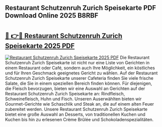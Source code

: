 ## Restaurant Schutzenruh Zurich Speisekarte PDF Download Online 2025 B8RBF

# <h2><a href="http://gc7itq.nevu.top/?p=Restaurant+Schutzenruh+Zurich+Speisekarte">🔗 👉🔴 Restaurant Schutzenruh Zurich Speisekarte 2025 PDF</a></h2>

[![Restaurant Schutzenruh Zurich Speisekarte 2025 PDF](https://i.imgur.com/dBaPXMq.png)](http://gc7itq.nevu.top/?p=Restaurant+Schutzenruh+Zurich+Speisekarte)
Die Restaurant Schutzenruh Zurich Speisekarte ist nicht nur eine Liste von Gerichten in einem Restaurant oder Café, sondern auch Ihre Möglichkeit, ein köstliches und für Ihren Geschmack geeignetes Gericht zu wählen. Auf der Restaurant Schutzenruh Zurich Speisekarte unserer Cafeteria finden Sie viele frische Salate, die Sie in einem speziellen Bereich finden können. Für diejenigen, die Fleisch bevorzugen, bieten wir eine Auswahl an Gerichten auf der Restaurant Schutzenruh Zurich Speisekarte an: Rindfleisch, Schweinefleisch, Huhn und Fisch. Unseren Auserwählten bieten wir Gourmet-Gerichte wie Schaschlik und Steak an, die auf einem alten Feuer zubereitet werden. Unsere Restaurant Schutzenruh Zurich Speisekarte bietet eine große Auswahl an Desserts, von traditionellen Kuchen und Kuchen bis hin zu erlesenen Crème Brûlée und Schokoladenspezialitäten.
